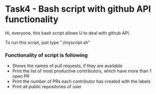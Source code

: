 <h1>Task4 - Bash script with github API functionality</h1>

<p> Hi, everyone, this bash script allows U to deal with github API.</p>
To run this script, just type "./myscript.sh"

<h3>Functionality of script is following</h3>
<ul>
<li>Shows the names of pull requests, if they are available</li>
<li>Print the list of most productive contributors, which have more than 1 open PR</li>
<li>Print the number of PRs each contributor has created with the labels</li>
<li>Print all public repositories of user</li>
</ul>


